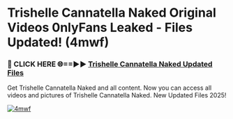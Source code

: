 # Trishelle Cannatella Naked Original Videos 0nlyFans Leaked - Files Updated! (4mwf)

<h3>🔴 CLICK HERE 🌐==►► <a href="https://tinyurl.com/up5wt9bj" rel="nofollow">Trishelle Cannatella Naked Updated Files</a></h3>

Get Trishelle Cannatella Naked and all content. Now you can access all videos and pictures of Trishelle Cannatella Naked. New Updated Files 2025!

[![4mwf](https://i.imgur.com/ABiUzMV.gif)](https://tinyurl.com/up5wt9bj)
